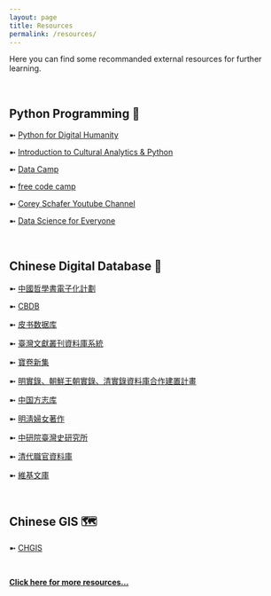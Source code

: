 ```yaml
---
layout: page
title: Resources
permalink: /resources/
---
```


Here you can find some recommanded external resources for further learning.

<br>

## Python Programming 🐍

➼ [Python for Digital Humanity](https://pythonhumanities.com/python-for-dh-course/)

➼ [Introduction to Cultural Analytics & Python](https://melaniewalsh.github.io/Intro-Cultural-Analytics/welcome.html)

➼ [Data Camp](https://www.datacamp.com/)

➼ [free code camp](https://www.freecodecamp.org/)

➼ [Corey Schafer Youtube Channel](https://www.youtube.com/user/schafer5)

➼ [Data Science for Everyone](https://www.youtube.com/c/DataScienceforEveryone/playlists)

<br>

## Chinese Digital Database 📙

➼ [中國哲學書電子化計劃](https://ctext.org/zh)

➼ [CBDB](https://projects.iq.harvard.edu/cbdb/accessing-cbdb-online)

➼ [皮书数据库](https://www.pishu.com.cn/skwx_ps/database?SiteID=14)

➼ [臺灣文獻叢刊資料庫系統](http://tcss.ith.sinica.edu.tw/cgi-bin/gs32/gsweb.cgi/login?o=dwebmge&cache=1640351859131)

➼ [寶卷新集](https://www.tbmc.com.tw/zh-tw/product/103)

➼ [明實錄、朝鮮王朝實錄、清實錄資料庫合作建置計畫](http://hanchi.ihp.sinica.edu.tw/mql/login.html)

➼ [中国方志库](http://x.wenjinguan.com/)

➼ [明淸婦女著作](https://digital.library.mcgill.ca/mingqing/search/index_eng.php)

➼ [中研院臺灣史研究所](https://archives.ith.sinica.edu.tw/resources_list.php?page=1)

➼ [清代職官資料庫](https://newarchive.ihp.sinica.edu.tw/officerc/officerkm2?@@0.4289407820016655)

➼ [維基文庫](https://zh.wikisource.org/wiki/Wikisource:%E9%A6%96%E9%A1%B5)

<br>

## Chinese GIS 🗺️

➼ [CHGIS](https://chgis.fas.harvard.edu/)

<br>

[**Click here for more resources...**](https://github.com/pinkychow1010/digital-china)



